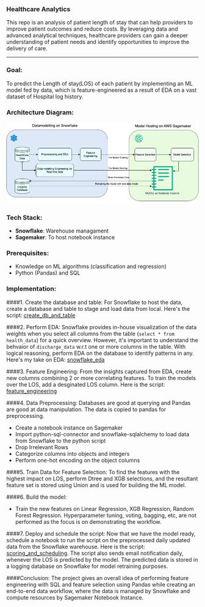 
### Healthcare Analytics
This repo is an analysis of patient length of stay that can help providers to improve patient outcomes and reduce costs. By leveraging data and advanced analytical techniques, healthcare providers can gain a deeper understanding of patient needs and identify opportunities to improve the delivery of care.
* * *

### Goal:
To predict the Length of stay(LOS) of each patient by implementing an ML model fed by data, which is feature-engineered as a result of EDA on a vast dataset of Hospital log history. 

### Architecture Diagram:
![Alt text](docs/HealthAnalysisArchitecture.png)

### Tech Stack:
* **Snowflake**: Warehouse managament
* **Sagemaker**: To host notebook instance
### Prerequisites:
* Knowledge on ML algorithms (classification and regression)
* Python (Pandas) and SQL

### Implementation:
####1. Create the database and table:
For Snowflake to host the data, create a database and table to stage and load data from local. Here's the script: [create_db_and_table](scripts/Snowflake_eda.sql)


####2. Perform EDA:
Snowflake provides in-house visualization of the data weights when you select all columns from the table (```select * from health_data```) for a quick overview. However, it's important to understand the behvaior of ```discharge_data``` w.r.t one or more columns in the table. With logical reasoning, perform EDA on the database to identify patterns in any. Here's my take on EDA: [snowflake_eda](scripts/Snowflake_eda.sql)

####3. Feature Engineering:
From the insights captured from EDA, create new columns combining 2 or more correlating features. To train the models over the LOS, add a desginated LOS column. Here is the script: [feature_engineering](scripts/feature_engineering.sql)

####4. Data Preprocessing:
Databases are good at querying and Pandas are good at data manipulation. The data is copied to pandas for preprocessing.
* Create a notebook instance on Sagemaker
* Import python-sql-connector and snowflake-sqlalchemy to load data from Snowflake to the python script
* Drop Irrelevant Rows
* Categorize columns into objects and integers
* Perform one-hot encoding on the object columns

####5. Train Data for Feature Selection:
To find the features with the highest impact on LOS, perform Dtree and XGB selections, and the resultant feature set is stored using Union and is used for building the ML model.

####6. Build the model:
* Train the new features on Linear Regression, XGB Regression, Random Forest Regression.
Hyperparameter tuning, voting, bagging, etc, are not performed as the focus is on demonstrating the workflow.

####7. Deploy and schedule the script:
Now that we have the model ready, schedule a notebook to run the script on the preprocessed daily updated data from the Snowflake warehouse.
Here is the script: [scoring_and_scheduling](notebooks/scoring_and_scheduling_script.ipynb). The script also sends email notification daily, whenever the LOS is predicted by the model. The predicted data is stored in a logging database on Snowflake for model retraining purposes.

####Conclusion:
The project gives an overall idea of performing feature engineering with SQL and feature selection using Pandas while creating an end-to-end data workflow, where the data is managed by Snowflake and compute resources by Sagemaker Notebook Instance.


